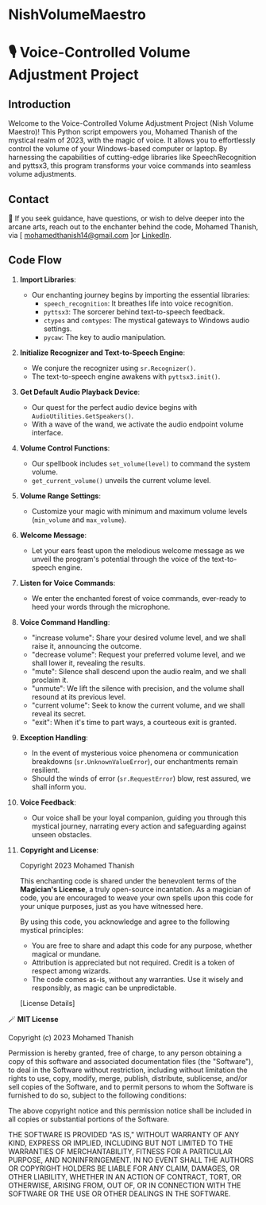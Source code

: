 # NishVolumeMaestro

# 🎙️ Voice-Controlled Volume Adjustment Project

## Introduction

Welcome to the Voice-Controlled Volume Adjustment Project (Nish Volume Maestro)! This Python script empowers you, Mohamed Thanish of the mystical realm of 2023, with the magic of voice. It allows you to effortlessly control the volume of your Windows-based computer or laptop. By harnessing the capabilities of cutting-edge libraries like SpeechRecognition and pyttsx3, this program transforms your voice commands into seamless volume adjustments.

## Contact

💌 If you seek guidance, have questions, or wish to delve deeper into the arcane arts, reach out to the enchanter behind the code, Mohamed Thanish, via [ mohamedthanish14@gmail.com ]or [LinkedIn]( https://www.linkedin.com/in/mohamed-thanish-m-b82053218/ ).

## Code Flow

1. **Import Libraries**:
   - Our enchanting journey begins by importing the essential libraries:
     - `speech_recognition`: It breathes life into voice recognition.
     - `pyttsx3`: The sorcerer behind text-to-speech feedback.
     - `ctypes` and `comtypes`: The mystical gateways to Windows audio settings.
     - `pycaw`: The key to audio manipulation.

2. **Initialize Recognizer and Text-to-Speech Engine**:
   - We conjure the recognizer using `sr.Recognizer()`.
   - The text-to-speech engine awakens with `pyttsx3.init()`.

3. **Get Default Audio Playback Device**:
   - Our quest for the perfect audio device begins with `AudioUtilities.GetSpeakers()`.
   - With a wave of the wand, we activate the audio endpoint volume interface.

4. **Volume Control Functions**:
   - Our spellbook includes `set_volume(level)` to command the system volume.
   - `get_current_volume()` unveils the current volume level.

5. **Volume Range Settings**:
   - Customize your magic with minimum and maximum volume levels (`min_volume` and `max_volume`).

6. **Welcome Message**:
   - Let your ears feast upon the melodious welcome message as we unveil the program's potential through the voice of the text-to-speech engine.

7. **Listen for Voice Commands**:
   - We enter the enchanted forest of voice commands, ever-ready to heed your words through the microphone.

8. **Voice Command Handling**:
   - "increase volume": Share your desired volume level, and we shall raise it, announcing the outcome.
   - "decrease volume": Request your preferred volume level, and we shall lower it, revealing the results.
   - "mute": Silence shall descend upon the audio realm, and we shall proclaim it.
   - "unmute": We lift the silence with precision, and the volume shall resound at its previous level.
   - "current volume": Seek to know the current volume, and we shall reveal its secret.
   - "exit": When it's time to part ways, a courteous exit is granted.

9. **Exception Handling**:
   - In the event of mysterious voice phenomena or communication breakdowns (`sr.UnknownValueError`), our enchantments remain resilient.
   - Should the winds of error (`sr.RequestError`) blow, rest assured, we shall inform you.

10. **Voice Feedback**:
    - Our voice shall be your loyal companion, guiding you through this mystical journey, narrating every action and safeguarding against unseen obstacles.

11. **Copyright and License**:

    Copyright 2023 Mohamed Thanish

    This enchanting code is shared under the benevolent terms of the **Magician's License**, a truly open-source incantation. As a magician of code, you are encouraged to weave your own spells upon this code for your unique purposes, just as you have witnessed here.

    By using this code, you acknowledge and agree to the following mystical principles:

    - You are free to share and adapt this code for any purpose, whether magical or mundane.
    - Attribution is appreciated but not required. Credit is a token of respect among wizards.
    - The code comes as-is, without any warranties. Use it wisely and responsibly, as magic can be unpredictable.

    [License Details]

🪄 **MIT License**

Copyright (c) 2023 Mohamed Thanish

Permission is hereby granted, free of charge, to any person obtaining a copy
of this software and associated documentation files (the "Software"), to deal
in the Software without restriction, including without limitation the rights
to use, copy, modify, merge, publish, distribute, sublicense, and/or sell
copies of the Software, and to permit persons to whom the Software is
furnished to do so, subject to the following conditions:

The above copyright notice and this permission notice shall be included in
all copies or substantial portions of the Software.

THE SOFTWARE IS PROVIDED "AS IS," WITHOUT WARRANTY OF ANY KIND, EXPRESS OR
IMPLIED, INCLUDING BUT NOT LIMITED TO THE WARRANTIES OF MERCHANTABILITY,
FITNESS FOR A PARTICULAR PURPOSE, AND NONINFRINGEMENT. IN NO EVENT SHALL
THE AUTHORS OR COPYRIGHT HOLDERS BE LIABLE FOR ANY CLAIM, DAMAGES, OR OTHER
LIABILITY, WHETHER IN AN ACTION OF CONTRACT, TORT, OR OTHERWISE, ARISING FROM,
OUT OF, OR IN CONNECTION WITH THE SOFTWARE OR THE USE OR OTHER DEALINGS IN
THE SOFTWARE.

